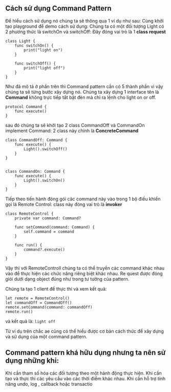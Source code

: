 ﻿## Cách sử dụng Command Pattern
Để hiểu cách sử dụng nó chúng ta sẽ thông qua 1 ví dụ như sau: Cùng khởi tạo playground để demo cách sử dụng: Chúng ta có một đối tượng Light có 2 phương thức là switchOn và switchOff: Đây đóng vai trò là 1 <b>class request</b>
```
class Light {
    func switchOn() {
        print("light on")
    }
    
    func switchOff() {
        print("light off")
    }
}
```
Như đã mô tả ở phần trên thì Command pattern cần có 5 thành phần vì vậy chúng ta sẽ từng bước xây dựng nó. Chúng ta xây dựng 1 interface tên là <b>Command</b> không trực tiếp tắt bật đèn mà chỉ ra lệnh cho light on or off.
```
protocol Command {
    func execute()
}
```
sau đó chúng ta sẽ khởi tạo 2 class CommandOff và CommandOn implement Command: 2 class này chính là <b>ConcreteCommand</b>
```
class CommandOff: Command {
    func execute() {
        Light().switchOff()
    }
}


class CommandOn: Command {
    func execute() {
        Light().switchOn()
    }
}
```
Tiếp theo tiến hành đóng gói các command này vào trong 1 bộ điều khiển gọi là Remote Control: class này đóng vai trò là <b>invoker</b>
```
class RemoteControl {
    private var command: Command?
    
    func setCommand(command: Command) {
        self.command = command
    }
    
    func run() {
        command?.execute()
    }
}
```
Vậy thì với RemoteControll chúng ta có thể truyền các command khác nhau vào để thực hiện các chức năng riêng biệt khác nhau. Re quest được đóng giói dưới dạng object đúng như trong tư tưởng của pattern.

Chúng ta tạo 1 client để thực thi và xem kết quả:
```
let remote = RemoteControl()
let commandOff = CommandOff()
remote.setCommand(command: commandOff)
remote.run()
```
và kết quả là: ```light off```

Từ ví dụ trên chắc ae cũng có thể hiểu được cơ bản cách thức để xây dựng và sử dụng của một command pattern.

## Command pattern khá hữu dụng nhưng ta nên sử dụng những khi:

Khi cần tham số hóa các đối tượng theo một hành động thực hiện.
Khi cần tạo và thực thi các yêu cầu vào các thời điểm khác nhau.
Khi cần hỗ trợ tính năng undo, log , callback hoặc transactio